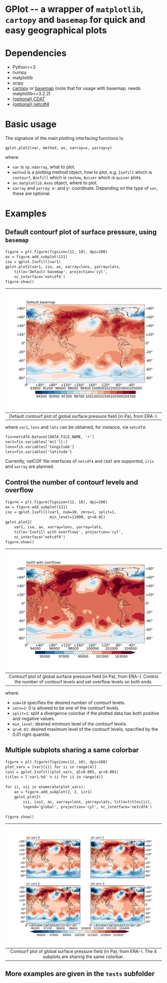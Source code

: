 
# GPlot -- a wrapper of `matplotlib`, `cartopy` and `basemap` for quick and easy geographical plots


# Dependencies

* Python>=3
* numpy
* matplotlib
* scipy
* [cartopy](https://scitools.org.uk/cartopy/docs/latest/) or [basemap](https://matplotlib.org/basemap/) (note that for usage with basemap, needs matplotlib<=3.2.2)
* [(optional) CDAT](https://github.com/CDAT/cdat)
* [(optional) netcdf4](https://unidata.github.io/netcdf4-python)


# Basic usage

The signature of the main plotting interfacing functions is:

```
gplot.plot2(var, method, ax, xarray=x, yarray=y)
```

where:

* `var` is `np.ndarray`, what to plot.
* `method` is a plotting method object, how to plot, e.g. `Isofill` which is
`contourf`, `Boxfill` which is `imshow`, `Quiver` which is `quiver` plots.
* `ax`: `matplotlib.Axes` object, where to plot.
* `xarray` and `yarray`: x- and y- coordinate. Depending on the type of `var`, these are optional.


# Examples

## Default contourf plot of surface pressure, using `basemap`

```
figure = plt.figure(figsize=(12, 10), dpi=100)
ax = figure.add_subplot(111)
iso = gplot.Isofill(var1)
gplot.plot2(var1, iso, ax, xarray=lons, yarray=lats,
	title='Default basemap', projection='cyl',
	nc_interface='netcdf4')
figure.show()
```

| ![fig1](docs/default_contourf.png) |
| :--: |
|Default contourf plot of global surface pressure field (in Pa), from ERA-I.|

where `var1`, `lons` and `lats` can be obtained, for instance, via `netcdf4`:

```
fin=netcdf4.Dataset(DATA_FILE_NAME, 'r')
var1=fin.variables['msl'][:]
lons=fin.variables['longitude']
lats=fin.variables['latitude']
```

Currently, netCDF file interfaces of `netcdf4` and `CDAT` are supported, `iris` and `xarray` are
planned.


## Control the number of contourf levels and overflow

```
figure = plt.figure(figsize=(12, 10), dpi=100)
ax = figure.add_subplot(111)
iso = gplot.Isofill(var1, num=10, zero=1, split=1,
                    min_level=11000, qr=0.01)
gplot.plot2(
    var1, iso, ax, xarray=lons, yarray=lats,
    title='Isofill with overflows', projection='cyl',
    nc_interface='netcdf4')
figure.show()
```

| ![fig2](docs/contourf_with_overflow.png) |
| :--: |
|Contourf plot of global surface pressure field (in Pa), from ERA-I. Control the number of contourf levels and set overflow levels on both ends.|

where:

* `num=10` specifies the desired number of contourf levels.
* `zero=1`: 0 is allowed to be one of the contourf levels.
* `split=1`: split a divergence colorbar if the plotted data has both positive and negative values.
* `min_level`: desired minimum level of the contourf levels.
* `qr=0.01`: desired maximum level of the contourf levels, specified by the 0.01 right quantile.


## Multiple subplots sharing a same colorbar

```
figure = plt.figure(figsize=(12, 10), dpi=100)
plot_vars = [var1[ii] for ii in range(4)]
iso1 = gplot.Isofill(plot_vars, ql=0.005, qr=0.001)
titles = ['var1-%d' % ii for ii in range(4)]

for ii, vii in enumerate(plot_vars):
    ax = figure.add_subplot(2, 2, ii+1)
    gplot.plot2(
        vii, iso1, ax, xarray=lons, yarray=lats, title=titles[ii],
        legend='global', projection='cyl', nc_interface='netcdf4')

figure.show()
```

| ![fig3](docs/subplots_sharing_colorbar.png) |
| :--: |
|Contourf plot of global surface pressure field (in Pa), from ERA-I. The 4 subplots are sharing the same colorbar.|

## More examples are given in the `tests` subfolder


